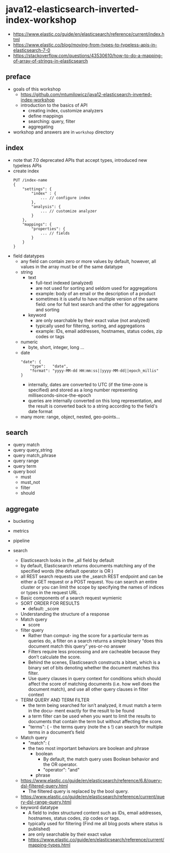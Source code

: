 # java12-elasticsearch-inverted-index-workshop

* https://www.elastic.co/guide/en/elasticsearch/reference/current/index.html
* https://www.elastic.co/blog/moving-from-types-to-typeless-apis-in-elasticsearch-7-0
* https://stackoverflow.com/questions/43530610/how-to-do-a-mapping-of-array-of-strings-in-elasticsearch

## preface
* goals of this workshop
    * https://github.com/mtumilowicz/java12-elasticsearch-inverted-index-workshop
    * introduction to the basics of API
        * creating index, customize analyzers
        * define mappings
        * searching: query, filter
        * aggregating
* workshop and answers are in `workshop` directory

## index
* note that 7.0 deprecated APIs that accept types, introduced new typeless APIs
* create index
    ```
    PUT /index-name
    {
        "settings": {
            "index" : {
                ... // configure index
            },
            "analysis": {
                ... // customize analyzer
            }
        },
        "mappings": {
            "properties": {
                ... // fields
            }
        }
    }
    ```
* field datatypes
    * any field can contain zero or more values by default, however, all values in the array 
    must be of the same datatype
    * string
        * text
            * full-text indexed (analyzed)
            * are not used for sorting and seldom used for aggregations
            * example: body of an email or the description of a product
            * sometimes it is useful to have multiple version of the same field: one for full 
            text search and the other for aggregations and sorting
        * keyword
            * are only searchable by their exact value (not analyzed)
            * typically used for filtering, sorting, and aggregations
            * example: IDs, email addresses, hostnames, status codes, zip codes or tags
    * numeric
        * byte, short, integer, long ...
    * date
        ```
        "date": {
            "type":   "date",
            "format": "yyyy-MM-dd HH:mm:ss||yyyy-MM-dd||epoch_millis"
        }
        ```
        * internally, dates are converted to UTC (if the time-zone is specified) and stored as 
        a long number representing milliseconds-since-the-epoch
        * queries are internally converted on this long representation, and the result is converted 
        back to a string according to the field's date format
    * many more: range, object, nested, geo-points...

## search
* query match
* query query_string
* query match_phrase
* query range
* query term
* query bool
    * must
    * must_not
    * filter
    * should

## aggregate
* bucketing
* metrics
* pipeline

* search
    * Elasticsearch looks in the _all field by default
    * by default, Elasticsearch returns documents matching any of the specified words
      (the default operator is OR )
    * all REST search requests use the _search REST endpoint and can be either a GET
      request or a POST request. You can search an entire cluster or you can limit the scope
      by specifying the names of indices or types in the request URL .
    * Basic components of a search request
        wymienic
    * SORT ORDER FOR RESULTS
        * default: _score
    * Understanding the structure of a response
    * Match query   
        * score
    * filter query
        * Rather than comput-
          ing the score for a particular term as queries do, a filter on a search returns a simple
          binary “does this document match this query” yes-or-no answer
        * Filters require less processing and are cacheable because they don’t calculate the score.
        * Behind the scenes, Elasticsearch constructs a bitset, which is a binary set of bits
          denoting whether the document matches this filter.
        * Use query clauses in query context for conditions which should affect the score of matching 
        documents (i.e. how well does the document match), and use all other query clauses in filter context
    * TERM QUERY AND TERM FILTER
        * the term being searched for isn’t analyzed, it must match a term in the docu-
          ment exactly for the result to be found
        * a term filter can be used when you want to limit the results to
          documents that contain the term but without affecting the score. 
        * "terms": { - the terms query (note the s !) can search for multiple terms
          in a document’s field
    * Match query
        * "match": {
        * the two most important behaviors are boolean and phrase
            * boolean
                * By default, the match query uses Boolean behavior and the OR operator.
                * "operator": "and"
            * phrase
    * https://www.elastic.co/guide/en/elasticsearch/reference/6.8/query-dsl-filtered-query.html
        * The filtered query is replaced by the bool query.
    * https://www.elastic.co/guide/en/elasticsearch/reference/current/query-dsl-range-query.html
    * keyword datatype
        * A field to index structured content such as IDs, email addresses, hostnames, status codes, zip codes or tags.
        * typically used for filtering (Find me all blog posts where status is published)
        * are only searchable by their exact value
        * https://www.elastic.co/guide/en/elasticsearch/reference/current/mapping-types.html